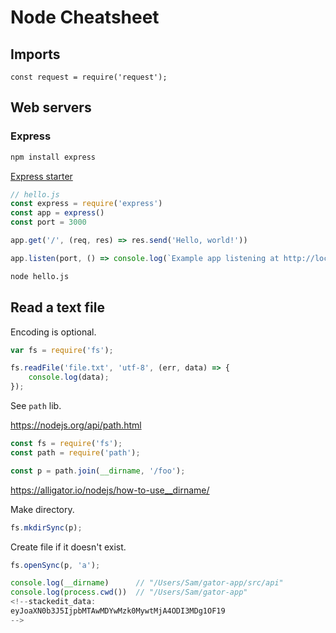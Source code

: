 # Node Cheatsheet

## Imports

```node
const request = require('request');
```


## Web servers

### Express

```sh
npm install express
```

[Express starter](https://expressjs.com/en/starter/hello-world.html)

```javascript
// hello.js
const express = require('express')
const app = express()
const port = 3000

app.get('/', (req, res) => res.send('Hello, world!'))

app.listen(port, () => console.log(`Example app listening at http://localhost:${port}`))
```

```sh
node hello.js
```

## Read a text file

Encoding is optional.

```javascript
var fs = require('fs');

fs.readFile('file.txt', 'utf-8', (err, data) => {
    console.log(data);
});
```


See `path` lib.

https://nodejs.org/api/path.html


```javascript
const fs = require('fs');
const path = require('path');

const p = path.join(__dirname, '/foo');
```

https://alligator.io/nodejs/how-to-use__dirname/

Make directory.

```javascript
fs.mkdirSync(p);
```

Create file if it doesn't exist.

```javascript
fs.openSync(p, 'a'); 
```

```javascript
console.log(__dirname)      // "/Users/Sam/gator-app/src/api"
console.log(process.cwd())  // "/Users/Sam/gator-app"
<!--stackedit_data:
eyJoaXN0b3J5IjpbMTAwMDYwMzk0MywtMjA4ODI3MDg1OF19
-->